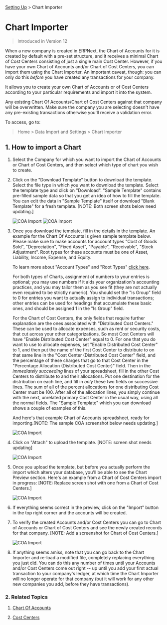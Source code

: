 [Setting Up](/docs/user/manual/en/setting-up) > Chart Importer
# Chart Importer

> Introduced in Version 12

When a new company is created in ERPNext, the Chart of Accounts for it is created by default with a pre-set structure, and it receives a minimal Chart of Cost Centers consisting of just a single main Cost Center. However, if you have your own Chart of Accounts and/or Chart of Cost Centers, you can import them using the Chart Importer. An important caveat, though: you can only do this *before* you have created any transactions for your company.

It allows you to create your own Chart of Accounts or of Cost Centers according to your particular requirements and import it into the system.

Any existing Chart Of Accounts/Chart of Cost Centers against that company will be overwritten. Make sure the company you are selecting doesn't have any pre-existing transactions otherwise you'll receive a validation error.

To access, go to:
> Home > Data Import and Settings > Chart Importer

## 1. How to import a Chart

1. Select the Company for which you want to import the Chart of Accounts or Chart of Cost Centers, and then select which type of chart you wish to create.

1. Click on the "Download Template" button to download the template. Select the file type in which you want to download the template. Select the template type and click on "Download". "Sample Template" contains pre-filled sample data so that you get an idea of how to fill the template. You can edit the data in "Sample Template" itself or download "Blank Template" for a fresh template. [NOTE: Both screen shots below need updating.]

    <img class="screenshot" alt="COA Import" src="{{docs_base_url}}/assets/img/setup/coa-template-download.png">

    <img class="screenshot" alt="COA Import" src="{{docs_base_url}}/assets/img/setup/coa-blank-template.png">

1. Once you download the template, fill in the details in the template. An example for the Chart Of Accounts is given sample template below. Please make sure to make accounts for account types "Cost of Goods Sold", "Depreciation", "Fixed Asset", "Payable", "Receivable", "Stock Adjustment". Root types for these accounts must be one of Asset, Liability, Income, Expense, and Equity. 

    To learn more about "Account Types" and "Root Types" <a href="/docs/user/manual/en/accounts/chart-of-accounts">click here</a>.

    For both types of Charts, assignment of numbers to your entries is optional; you may use numbers if it aids your organization's accounting practices, and you may tailor them as you see fit (they are not actually even required to be strictly numeric). You should set the "Is Group" field to 0 for entries you want to actually assign to individual transactions; other entries can be used for headings that accumulate these basic ones, and should be assigned 1 in the "Is Group" field.

    For the Chart of Cost Centers, the only fields that require further explanation are the ones associated with "Distributed Cost Centers." These can be used to allocate expenses, such as rent or security costs, that cut across your other categorizations. So most Cost Centers will have "Enable Distributed Cost Center" equal to 0. For one that you do want to use to allocate expenses, set "Enable Distributed Cost Center" to 1, and then put the name of the first Cost Center to distribute to on that same line in the "Cost Center (Distributed Cost Center" field, and the percentage of these charges that go to that Cost Center in the "Percentage Allocation (Distributed Cost Center)" field. Then in the *immediately succeeding* lines of your spreadsheet, fill in the other Cost Centers to distribute to and their allocations. Put one destination for the distribution on each line, and fill in *only* these two fields on successive lines. The sum of all of the percent allocations for one distributing Cost Center must be 100. After all of the allocation lines, you simply continue with the next, unrelated primary Cost Center in the usual way, using all the normal fields. The "Sample Template" which you can download shows a couple of examples of this.

    And here's that example Chart of Accounts spreadsheet, ready for importing.[NOTE: The sample COA screenshot below needs updating.]

    <img class="screenshot" alt="COA Import" src="{{docs_base_url}}/assets/img/setup/coa-sample-template.png">

1. Click on "Attach" to upload the template. [NOTE: screen shot needs updating]

    <img class="screenshot" alt="COA Import" src="{{docs_base_url}}/assets/img/setup/coa-attach.png">

1. Once you upload the template, but before you actually perform the import which alters your database, you'll be able to see the Chart Preview section. Here's an example from a Chart of Cost Centers import in progress: [NOTE: Replace screen shot with one from a Chart of Cost Centers.]

    <img class="screenshot" alt="COA Import" src="{{docs_base_url}}/assets/img/setup/coa-preview.png">

1. If everything seems correct in the preview, click on the "Import" button in the top right corner and the accounts will be created.


1. To verify the created Accounts and/or Cost Centers you can go to Chart of Accounts or Chart of Cost Centers and see the newly created records for that company. [NOTE: Add a screenshot for Chart of Cost Centers.]

    <img class="screenshot" alt="COA Import" src="{{docs_base_url}}/assets/img/setup/coa-import.png">

1. If anything seems amiss, note that you can go back to the Chart Importer and re-load a modified file, completely replacing everything you just did. You can do this any number of times until your Accounts and/or Cost Centers come out right -- up until you add your first actual transaction to your company's ledger, at which time the Chart Importer will no longer operate for that company (but it will work for any other new companies you add, before they have transactions).

### 2. Related Topics
1. [Chart Of Accounts](/docs/user/manual/en/accounts/chart-of-accounts)

1. [Cost Centers](/docs/user/manual/en/accounts/cost-center)

